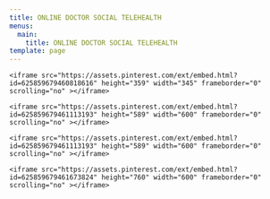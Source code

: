 ```yaml
---
title: ONLINE DOCTOR SOCIAL TELEHEALTH
menus:
  main:
    title: ONLINE DOCTOR SOCIAL TELEHEALTH
template: page
---
```

<!--StartFragment-->

`<iframe src="https://assets.pinterest.com/ext/embed.html?id=625859679460818616" height="359" width="345" frameborder="0" scrolling="no" ></iframe>`



<!--EndFragment--><!--StartFragment-->

`<iframe src="https://assets.pinterest.com/ext/embed.html?id=625859679461113193" height="589" width="600" frameborder="0" scrolling="no" ></iframe>`



<!--EndFragment--><!--StartFragment-->

`<iframe src="https://assets.pinterest.com/ext/embed.html?id=625859679461113193" height="589" width="600" frameborder="0" scrolling="no" ></iframe>`



<!--EndFragment--><!--StartFragment-->

`<iframe src="https://assets.pinterest.com/ext/embed.html?id=625859679461673824" height="760" width="600" frameborder="0" scrolling="no" ></iframe>`



<!--EndFragment-->